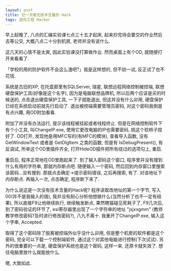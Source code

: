 ```yaml
---
layout: post
title: 记一次毫无技术含量的 Hack
tags: 逆向工程 Hacker
---
```

早上起晚了, 八点的汇编实验课七点三十五才起床, 起来抄完待会要交的作业然后去等公交, 大概八点二十分到机房, 老师并没有说什么.

这几天的心情不是太爽, 因此实验课没打算做作业. 然而桌面上有个OD, 就随便打开来看看了.

「学校的用的防护软件不会这么渣吧?」我是这样想的, 但不妨一试, 反正试了也不花钱. 

系统是古旧的XP, 在托盘那里有SQLServer, 瑞星, 联想远程网络控制被控端, 联想硬盘保护工具(好像是这个名字), 因为是电脑联想品牌机, 所以后两个应该是买的时候送的, 点击退出硬盘保护工具, 一下子就能退出, 但这并没有什么卯用, 硬盘保护已经在系统启动前就先行启动了. 退出被控端需要管理员密码, 对这个密码我倒是有点兴趣, 用OD附加看看.

附加了并没有办法运行, 提示该线程被挂起或者线程终止. 但是在网络控制软件下有个小工具, 叫ChangeIP.exe, 使用它更改电脑的IP也需要密码, 挑这个软柿子捏好了. OD打开, 发现他是用MFC写的(有MFC的模块), 查看导入函数, 没有GetWindowText 或者是 GetDlgItem 之类的函数, 但是有 IsDebugPresent(), 有反调试, 所幸这个OD里插件齐全, 打开HideOD插件把所有绕过的选项勾上, 重启.

重启后, 程序正常地在OD里跑起来了. 到了输入密码这个窗口, 程序里并没有搜到什么有用的字符串, 那就内存断点吧. 随便输入一个密码, 然后回到内存窗口里搜索该密码...没有搜到.
那就点击确定->提示密码错误, 之后再搜索, 有了. 对该地址下内存断点. 再输入一次, 点击确定, 程序断下来了.

为什么说这是一次没有技术含量的Hack呢? 程序读取改地址的第一个字节, 写入 00(并不是我输入的值), 我并没有耐心分析他想做什么(当然分析了也不一定有结果), 所以直接F9让他继续执行, 继续触发断点, 果然瞎猫碰见死耗子了, F9几次后, 到了密码验证的环节了, esi寄存器里出现了一个字符串的地址 "jsjxxgmm" (教师教学修改密码?及时进行修改密码?), 八九不离十. 我重开了ChangeIP.exe, 输入这个字串, Accepted.

取得了这个密码除了脱离被控端外似乎没什么卯用, 但是整个机房的软件都是这个密码, 完全可以下载一个控制端软件, 通过这个对其他电脑进行控制(下次试试). 另外的很重要的一点是, 硬盘保护系统也是这个密码, 这样一来, 还原卡就失效了. 想往电脑里放什么就能放什么.

嗯, 大致如此.





